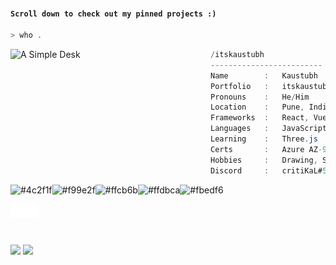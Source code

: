 #### ```Scroll down to check out my pinned projects :)```
```zsh
> who .
```

<img align="left" src="https://cdn.discordapp.com/attachments/832596849402839070/929648349823512576/desk_animated.gif" 
     alt="A Simple Desk" width="320" /> 

```csharp
/itskaustubh
-------------------------
Name        :   Kaustubh
Portfolio   :   itskaustubh.github.io
Pronouns    :   He/Him
Location    :   Pune, India
Frameworks  :   React, Vue, Svelte, Express, Flutter
Languages   :   JavaScript, C++, Python, Java
Learning    :   Three.js
Certs       :   Azure AZ-900
Hobbies     :   Drawing, Skateboarding, Video Games
Discord     :   critiKaL#5603
```
<p align="left">
  <img alt="#4c2f1f" src="https://via.placeholder.com/15/4c2f1f/000000?text=+" width="25" height="20" /><img alt="#f99e2f" src="https://via.placeholder.com/15/f99e2f/000000?text=+" width="25" height="20" /><img alt="#ffcb6b" src="https://via.placeholder.com/15/ffcb6b/000000?text=+" width="25" height="20" /><img alt="#ffdbca" src="https://via.placeholder.com/15/ffdbca/000000?text=+" width="25" height="20" /><img alt="#fbedf6" src="https://via.placeholder.com/15/fbedf6/000000?text=+" width="25" height="20" />
</p>

 
 
<a href="https://itskaustubh.github.io" target="_blank"><img align="left" alt="https://itskaustubh.github.io" width="22px" src="https://github.com/Aakarsh-B/trying-repos/blob/master/www.svg" /></a>
<a href="https://linkedin.com/in/kaustubhbhagwat" target="_blank"><img align="left" alt="Kaustubh B | LinkedIn" width="22px" src="https://github.com/Aakarsh-B/trying-repos/blob/master/linkedin.svg" /></a>
<br/>
<br/>
<br/>

<!-- [![Kaustubh's github stats](https://github-readme-stats.vercel.app/api?username=itskaustubh&include_all_commits=true&count_private=true&show_icons=true&line_height=20&title_color=FFFFFF&icon_color=FFFFFF&text_color=FFFFFF&bg_color=0D1117)](https://github.com/anuraghazra/github-readme-stats) -->
 <!-- [![Kaustubh's github stats](https://github-readme-stats-eight-theta.vercel.app/api/top-langs/?username=itskaustubh&hide=jupyter%20notebook&layout=compact&include_all_commits=true&count_private=true&show_icons=true&line_height=20&title_color=FFFFFF&icon_color=FFFFFF&text_color=FFFFFF&bg_color=0D1117)](https://github.com/anuraghazra/github-readme-stats) -->
 
<span>
<img height="150em" src="https://github-readme-stats.vercel.app/api?username=itskaustubh&include_all_commits=true&count_private=true&show_icons=true&line_height=20&title_color=FFFFFF&icon_color=FFFFFF&text_color=FFFFFF&bg_color=0D1117"/>
<img height="150em" float="right" src="https://github-readme-stats-eight-theta.vercel.app/api/top-langs/?username=itskaustubh&hide=jupyter%20notebook&layout=compact&include_all_commits=true&count_private=true&show_icons=true&line_height=20&title_color=FFFFFF&icon_color=FFFFFF&text_color=FFFFFF&bg_color=0D1117"/>
</span>
